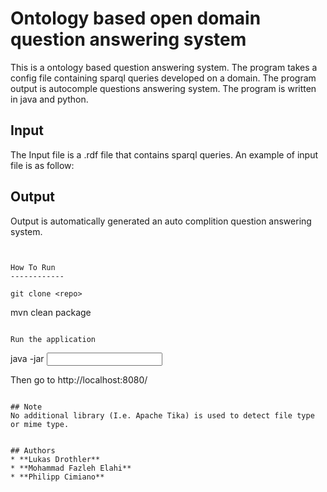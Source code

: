 
Ontology based open domain question answering system
================================================================

This is a ontology based question answering system. 
The program takes a config file containing sparql queries developed on a domain.
The program output is autocomple questions answering system.
The program is written in java and python.


Input
------------

The Input file is a .rdf file that contains sparql queries. An example of input file is as follow:




Output
------------
Output is automatically generated an auto complition question answering system. 
```


How To Run 
------------

git clone <repo> 

```
mvn clean package
```

Run the application
```
java -jar <generated jar> <input file>

Then go to 
http://localhost:8080/
```

## Note
No additional library (I.e. Apache Tika) is used to detect file type or mime type. 


## Authors
* **Lukas Drothler**
* **Mohammad Fazleh Elahi**
* **Philipp Cimiano**

